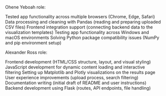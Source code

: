 Ohene Yeboah role:

Tested app functionality across multiple browsers (Chrome, Edge, Safari)
Data processing and cleaning with Pandas (reading and preparing uploaded CSV files)
Frontend integration support (connecting backend data to the visualization templates)
Testing app functionality across Windows and macOS environments
Solving Python package compatibility issues (NumPy and pip environment setup)


Alexander Ross role:


Frontend development (HTML/CSS structure, layout, and visual styling)
JavaScript development for dynamic content loading and interactive filtering
Setting up Matplotlib and Plotly visualizations on the results page
User experience improvements (upload process, search filtering)
Documentation writing (initial draft of README and user instructions)
Backend development using Flask (routes, API endpoints, file handling)





